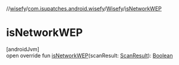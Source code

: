 //[wisefy](../../../index.md)/[com.isupatches.android.wisefy](../index.md)/[Wisefy](index.md)/[isNetworkWEP](is-network-w-e-p.md)

# isNetworkWEP

[androidJvm]\
open override fun [isNetworkWEP](is-network-w-e-p.md)(scanResult: [ScanResult](https://developer.android.com/reference/kotlin/android/net/wifi/ScanResult.html)): [Boolean](https://kotlinlang.org/api/latest/jvm/stdlib/kotlin/-boolean/index.html)
